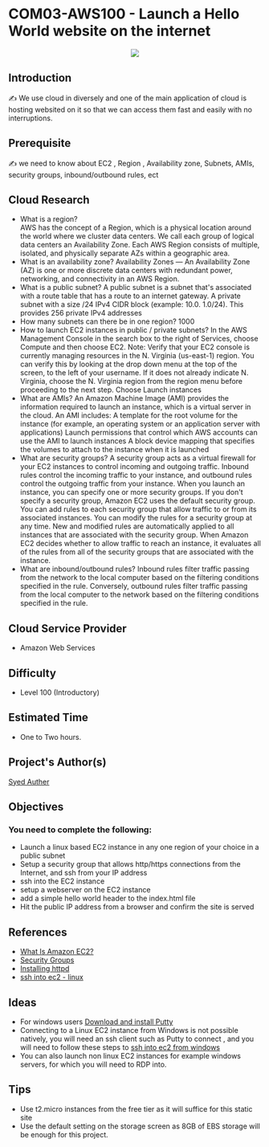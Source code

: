
# COM03-AWS100 - Launch a Hello World website on the internet

<p align="center">
<img src="https://user-images.githubusercontent.com/80279467/175496988-dc301802-f92a-46ce-95d9-e982a09ac95f.jpeg"  ></p>


## Introduction

✍️ We use cloud in diversely and one of the main application of cloud is hosting websited on it so that we can access them fast and easily with no interruptions. 
## Prerequisite

✍️ we need to know about EC2 , Region , Availability zone, Subnets, AMIs, security groups, inbound/outbound rules, ect

## Cloud Research

- What is a region?  
 AWS has the concept of a Region, which is a physical location around the world where we cluster data centers. We call each group of logical data centers an        Availability Zone. Each AWS Region consists of multiple, isolated, and physically separate AZs within a geographic area.
- What is an availability zone? 
Availability Zones — An Availability Zone (AZ) is one or more discrete data centers with redundant power, networking, and connectivity in an AWS Region.
- What is a public subnet? 
A public subnet is a subnet that's associated with a route table that has a route to an internet gateway. A private subnet with a size /24 IPv4 CIDR block (example:     10.0. 1.0/24). This provides 256 private IPv4 addresses
- How many subnets can there be in one region? 
 1000
- How to launch EC2 instances in public / private subnets? 
In the AWS Management Console in the search box to the right of  Services, choose Compute and then choose EC2.
Note: Verify that your EC2 console is currently managing resources in the N. Virginia (us-east-1) region.  You can verify this by looking at the drop down menu at the top of the screen, to the left of your username. If it does not already indicate N. Virginia, choose the N. Virginia region from the region menu before proceeding to the next step.
Choose Launch instances 
- What are AMIs? 
An Amazon Machine Image (AMI) provides the information required to launch an instance, which is a virtual server in the cloud. An AMI includes:
A template for the root volume for the instance (for example, an operating system or an application server with applications)
Launch permissions that control which AWS accounts can use the AMI to launch instances
A block device mapping that specifies the volumes to attach to the instance when it is launched
- What are security groups? 
A security group acts as a virtual firewall for your EC2 instances to control incoming and outgoing traffic. Inbound rules control the incoming traffic to your instance, and outbound rules control the outgoing traffic from your instance. When you launch an instance, you can specify one or more security groups. If you don't specify a security group, Amazon EC2 uses the default security group. You can add rules to each security group that allow traffic to or from its associated instances. You can modify the rules for a security group at any time. New and modified rules are automatically applied to all instances that are associated with the security group. When Amazon EC2 decides whether to allow traffic to reach an instance, it evaluates all of the rules from all of the security groups that are associated with the instance.
- What are inbound/outbound rules? 
Inbound rules filter traffic passing from the network to the local computer based on the filtering conditions specified in the rule. Conversely, outbound rules filter traffic passing from the local computer to the network based on the filtering conditions specified in the rule.

## Cloud Service Provider
- Amazon Web Services

## Difficulty
- Level 100 (Introductory)

## Estimated Time
- One to Two hours. 

## Project's Author(s)

[Syed Auther](https://twitter.com/syedauther)

## Objectives

### You need to complete the following:
- Launch a linux based EC2 instance in any one region of your choice in a public subnet 
- Setup a security group that allows http/https connections from the Internet, and ssh from your IP address
- ssh into the EC2 instance
- setup a webserver on the EC2 instance
- add a simple hello world header to the index.html file 
- Hit the public IP address from a browser and confirm the site is served


## References
- [What Is Amazon EC2?](https://aws.amazon.com/ec2/faqs/)
- [Security Groups](https://docs.aws.amazon.com/AWSEC2/latest/UserGuide/ec2-security-groups.html#:~:text=A%20security%20group%20acts%20as,one%20or%20more%20security%20groups.)
- [Installing httpd](http://httpd.apache.org/docs/2.4/install.html)
- [ssh into ec2 - linux](https://docs.aws.amazon.com/AWSEC2/latest/UserGuide/AccessingInstancesLinux.html)

## Ideas
- For windows users [Download and install Putty](https://www.chiark.greenend.org.uk/~sgtatham/putty/latest.html)
- Connecting to a Linux EC2 instance from Windows is not possible natively, you will need an ssh client such as Putty to connect , and you will need to follow these steps to [ssh into ec2 from windows](https://stackoverflow.com/questions/5264945/ssh-to-ec2-linux-instance-from-windows)
- You can also launch non linux EC2 instances for example windows servers, for which you will need to RDP into.  

## Tips
- Use t2.micro instances from the free tier as it will suffice for this static site 
- Use the default setting on the storage screen as 8GB of EBS storage will be enough for this project.
